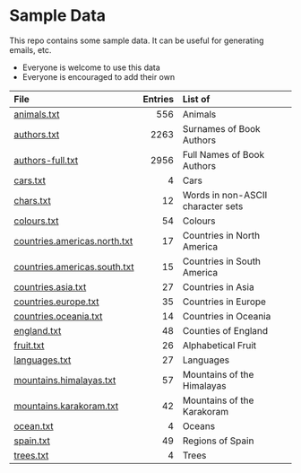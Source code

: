 # Sample Data

This repo contains some sample data.
It can be useful for generating emails, etc.

- Everyone is welcome to use this data
- Everyone is encouraged to add their own

| File                                                         | Entries | List of                           |
| :----------------------------------------------------------- |  -----: | :-------------------------------- |
| [animals.txt](animals.txt)                                   |     556 | Animals                           |
| [authors.txt](authors.txt)                                   |    2263 | Surnames of Book Authors          |
| [authors-full.txt](authors-full.txt)                         |    2956 | Full Names of Book Authors        |
| [cars.txt](cars.txt)                                         |       4 | Cars                              |
| [chars.txt](chars.txt)                                       |      12 | Words in non-ASCII character sets |
| [colours.txt](colours.txt)                                   |      54 | Colours                           |
| [countries.americas.north.txt](countries.americas.north.txt) |      17 | Countries in North America        |
| [countries.americas.south.txt](countries.americas.south.txt) |      15 | Countries in South America        |
| [countries.asia.txt](countries.asia.txt)                     |      27 | Countries in Asia                 |
| [countries.europe.txt](countries.europe.txt)                 |      35 | Countries in Europe               |
| [countries.oceania.txt](countries.oceania.txt)               |      14 | Countries in Oceania              |
| [england.txt](england.txt)                                   |      48 | Counties of England               |
| [fruit.txt](fruit.txt)                                       |      26 | Alphabetical Fruit                |
| [languages.txt](languages.txt)                               |      27 | Languages                         |
| [mountains.himalayas.txt](mountains.himalayas.txt)           |      57 | Mountains of the Himalayas        |
| [mountains.karakoram.txt](mountains.karakoram.txt)           |      42 | Mountains of the Karakoram        |
| [ocean.txt](ocean.txt)                                       |       4 | Oceans                            |
| [spain.txt](spain.txt)                                       |      49 | Regions of Spain                  |
| [trees.txt](trees.txt)                                       |       4 | Trees                             |

